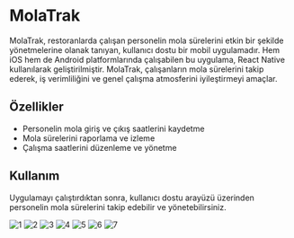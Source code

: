 # MolaTrak

MolaTrak, restoranlarda çalışan personelin mola sürelerini etkin bir şekilde yönetmelerine olanak tanıyan, kullanıcı dostu bir mobil uygulamadır. Hem iOS hem de Android platformlarında çalışabilen bu uygulama, React Native kullanılarak geliştirilmiştir. MolaTrak, çalışanların mola sürelerini takip ederek, iş verimliliğini ve genel çalışma atmosferini iyileştirmeyi amaçlar.

## Özellikler

- Personelin mola giriş ve çıkış saatlerini kaydetme
- Mola sürelerini raporlama ve izleme
- Çalışma saatlerini düzenleme ve yönetme

## Kullanım

Uygulamayı çalıştırdıktan sonra, kullanıcı dostu arayüzü üzerinden personelin mola sürelerini takip edebilir ve yönetebilirsiniz.

![1](https://github.com/Deryaglmz/mola_trak/assets/129391768/0b2c7e55-705e-40ba-8803-4be41d49ec53)
![2](https://github.com/Deryaglmz/mola_trak/assets/129391768/9d4b68d1-3920-4a10-91ec-41378d510087)
![3](https://github.com/Deryaglmz/mola_trak/assets/129391768/44ef571e-80bc-445b-b83c-62f6f7dc7988)
![4](https://github.com/Deryaglmz/mola_trak/assets/129391768/3942161e-de3a-40a7-9768-224ddd07e66b)
![5](https://github.com/Deryaglmz/mola_trak/assets/129391768/af5eed70-ae7a-4303-9734-5ef452ab86b7)
![6](https://github.com/Deryaglmz/mola_trak/assets/129391768/a89d2a58-5083-443e-b89d-a0d153107018)
![7](https://github.com/Deryaglmz/mola_trak/assets/129391768/cc3b37e7-c587-4033-b32a-259b234ddf96)
